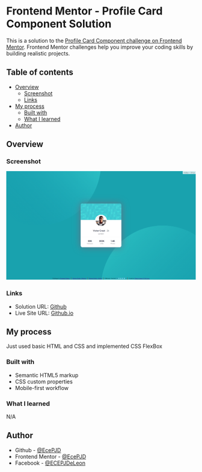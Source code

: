 # Frontend Mentor - Profile Card Component Solution

This is a solution to the [Profile Card Component challenge on Frontend Mentor](https://www.frontendmentor.io/challenges/profile-card-component-cfArpWshJ). Frontend Mentor challenges help you improve your coding skills by building realistic projects.

## Table of contents

- [Overview](#overview)
  - [Screenshot](#screenshot)
  - [Links](#links)
- [My process](#my-process)
  - [Built with](#built-with)
  - [What I learned](#what-i-learned)
- [Author](#author)

## Overview

### Screenshot

![](./result.png)

### Links

- Solution URL: [Github](https://github.com/EcePJD/frontendMentor_profileCardComponent)
- Live Site URL: [Github.io](https://ecepjd.github.io/frontendMentor_profileCardComponent/)

## My process
Just used basic HTML and CSS and implemented CSS FlexBox

### Built with
- Semantic HTML5 markup
- CSS custom properties
- Mobile-first workflow

### What I learned
N/A

## Author

- Github - [@EcePJD](https://github.com/EcePJD)
- Frontend Mentor - [@EcePJD](https://www.frontendmentor.io/profile/EcePJD)
- Facebook - [@ECEPJDeLeon](https://www.facebook.com/ECEPJDeLeon)